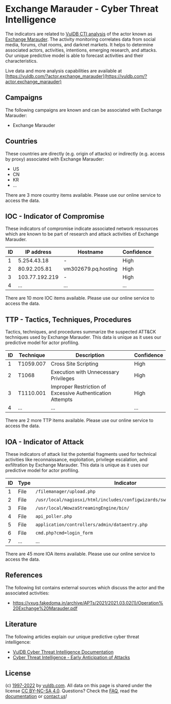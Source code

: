# Exchange Marauder - Cyber Threat Intelligence

The indicators are related to [VulDB CTI analysis](https://vuldb.com/?kb.cti) of the actor known as [Exchange Marauder](https://vuldb.com/?actor.exchange_marauder). The activity monitoring correlates data from social media, forums, chat rooms, and darknet markets. It helps to determine associated actors, activities, intentions, emerging research, and attacks. Our unique predictive model is able to forecast activities and their characteristics.

Live data and more analysis capabilities are available at [https://vuldb.com/?actor.exchange_marauder](https://vuldb.com/?actor.exchange_marauder)

## Campaigns

The following campaigns are known and can be associated with Exchange Marauder:

* Exchange Marauder

## Countries

These countries are directly (e.g. origin of attacks) or indirectly (e.g. access by proxy) associated with Exchange Marauder:

* US
* CN
* KR
* ...

There are 3 more country items available. Please use our online service to access the data.

## IOC - Indicator of Compromise

These indicators of compromise indicate associated network ressources which are known to be part of research and attack activities of Exchange Marauder.

ID | IP address | Hostname | Confidence
-- | ---------- | -------- | ----------
1 | 5.254.43.18 | - | High
2 | 80.92.205.81 | vm302679.pq.hosting | High
3 | 103.77.192.219 | - | High
4 | ... | ... | ...

There are 10 more IOC items available. Please use our online service to access the data.

## TTP - Tactics, Techniques, Procedures

Tactics, techniques, and procedures summarize the suspected ATT&CK techniques used by Exchange Marauder. This data is unique as it uses our predictive model for actor profiling.

ID | Technique | Description | Confidence
-- | --------- | ----------- | ----------
1 | T1059.007 | Cross Site Scripting | High
2 | T1068 | Execution with Unnecessary Privileges | High
3 | T1110.001 | Improper Restriction of Excessive Authentication Attempts | High
4 | ... | ... | ...

There are 2 more TTP items available. Please use our online service to access the data.

## IOA - Indicator of Attack

These indicators of attack list the potential fragments used for technical activities like reconnaissance, exploitation, privilege escalation, and exfiltration by Exchange Marauder. This data is unique as it uses our predictive model for actor profiling.

ID | Type | Indicator | Confidence
-- | ---- | --------- | ----------
1 | File | `/filemanager/upload.php` | High
2 | File | `/usr/local/nagiosxi/html/includes/configwizards/switch/switch.inc.php` | High
3 | File | `/usr/local/WowzaStreamingEngine/bin/` | High
4 | File | `api_poller.php` | High
5 | File | `application/controllers/admin/dataentry.php` | High
6 | File | `cmd.php?cmd=login_form` | High
7 | ... | ... | ...

There are 45 more IOA items available. Please use our online service to access the data.

## References

The following list contains external sources which discuss the actor and the associated activities:

* https://vxug.fakedoma.in/archive/APTs/2021/2021.03.02(1)/Operation%20Exchange%20Marauder.pdf

## Literature

The following articles explain our unique predictive cyber threat intelligence:

* [VulDB Cyber Threat Intelligence Documentation](https://vuldb.com/?kb.cti)
* [Cyber Threat Intelligence - Early Anticipation of Attacks](https://www.scip.ch/en/?labs.20201022)

## License

(c) [1997-2022](https://vuldb.com/?kb.changelog) by [vuldb.com](https://vuldb.com/?kb.about). All data on this page is shared under the license [CC BY-NC-SA 4.0](https://creativecommons.org/licenses/by-nc-sa/4.0/). Questions? Check the [FAQ](https://vuldb.com/?kb.faq), read the [documentation](https://vuldb.com/?kb) or [contact us](https://vuldb.com/?contact)!
